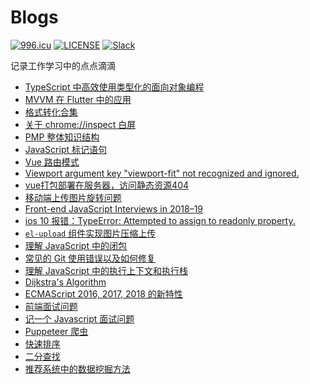 # Blogs
<a href="https://996.icu"><img src="https://img.shields.io/badge/link-996.icu-red.svg" alt="996.icu"></a>
[![LICENSE](https://img.shields.io/badge/license-Anti%20996-blue.svg)](https://github.com/996icu/996.ICU/blob/master/LICENSE)
[![Slack](https://img.shields.io/badge/slack-996icu-green.svg)](https://join.slack.com/t/996icu/shared_invite/enQtNTg4MjA3MzA1MzgxLWQyYzM5M2IyZmIyMTVjMzU5NTE5MGI5Y2Y2YjgwMmJiMWMxMWMzNGU3NDJmOTdhNmRlYjJlNjk5ZWZhNWIwZGM)

记录工作学习中的点点滴滴

+ [TypeScript 中高效使用类型化的面向对象编程](https://github.com/RicoLiu/Blog/issues/24)
+ [MVVM 在 Flutter 中的应用](https://github.com/RicoLiu/Blog/issues/23)
+ [格式转化合集](https://github.com/RicoLiu/Blog/issues/22)
+ [关于 chrome://inspect 白屏](https://github.com/RicoLiu/Blog/issues/21)
+ [PMP 整体知识结构](https://github.com/RicoLiu/Blog/issues/20)
+ [JavaScript 标记语句](https://github.com/RicoLiu/Blog/issues/19)
+ [Vue 路由模式](https://github.com/RicoLiu/Blog/issues/18)
+ [Viewport argument key "viewport-fit" not recognized and ignored.](https://github.com/RicoLiu/Blog/issues/17)
+ [vue打包部署在服务器，访问静态资源404](https://github.com/RicoLiu/Blog/issues/16)
+ [移动端上传图片旋转问题](https://github.com/RicoLiu/automatic-goggles/issues/15)
+ [Front-end JavaScript Interviews in 2018–19](https://github.com/RicoLiu/automatic-goggles/issues/14)
+ [ios 10 报错：TypeError: Attempted to assign to readonly property.](https://github.com/RicoLiu/automatic-goggles/issues/13)
+ [ `el-upload` 组件实现图片压缩上传](https://github.com/RicoLiu/automatic-goggles/issues/12)
+ [理解 JavaScript 中的闭包](https://github.com/RicoLiu/automatic-goggles/issues/11)
+ [常见的 Git 使用错误以及如何修复](https://github.com/RicoLiu/automatic-goggles/issues/10)
+ [理解 JavaScript 中的执行上下文和执行栈](https://github.com/RicoLiu/automatic-goggles/issues/9)
+ [Dijkstra's Algorithm](https://github.com/RicoLiu/automatic-goggles/issues/8)
+ [ECMAScript 2016, 2017, 2018 的新特性](https://github.com/RicoLiu/automatic-goggles/issues/7)
+ [前端面试问题](https://github.com/RicoLiu/automatic-goggles/issues/6)
+ [记一个 Javascript 面试问题](https://github.com/RicoLiu/automatic-goggles/issues/5)
+ [Puppeteer 爬虫](https://github.com/RicoLiu/automatic-goggles/issues/4)
+ [快速排序](https://github.com/RicoLiu/automatic-goggles/issues/3)
+ [二分查找](https://github.com/RicoLiu/automatic-goggles/issues/2)
+ [推荐系统中的数据挖掘方法](https://github.com/RicoLiu/automatic-goggles/issues/1)
